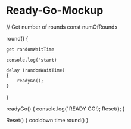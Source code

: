 # Ready-Go-Mockup

// Get number of rounds
const numOfRounds

round()
{

    get randomWaitTime

    console.log("start)

    delay (randomWaitTime)
    {
        readyGo();
    }
}

readyGo()
{
    console.log("READY GO!);
    Reset();
}

Reset()
{
    cooldown time
    round()
}